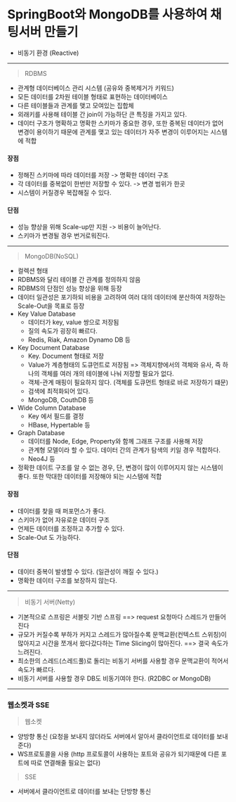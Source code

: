 # SpringBoot와 MongoDB를 사용하여 채팅서버 만들기

* 비동기 환경 (Reactive)

<hr>

> RDBMS
* 관계형 데이터베이스 관리 시스템 (공유와 중복제거가 키워드)
* 모든 데이터를 2차원 테이블 형태로 표현하는 데이터베이스
* 다른 테이블들과 관계를 맺고 모여있는 집합체
* 외래키를 사용해 테이블 간 join이 가능하단 큰 특징을 가지고 있다.
* 데이터 구조가 명확하고 명확한 스키마가 중요한 경우, 
  또한 중복된 데이터가 없어 변경이 용이하기 때문에 
  관계를 맺고 있는 데이터가 자주 변경이 이루어지는 시스템에 적합
#### 장점
* 정해진 스키마에 따라 데이터를 저장 -> 명확한 데이터 구조
* 각 데이터를 중복없이 한번만 저장할 수 있다. -> 변경 범위가 한곳
* 시스템이 커질경우 복잡해질 수 있다.
#### 단점
* 성능 향상을 위해 Scale-up만 지원 -> 비용이 늘어난다.
* 스키마가 변경될 경우 번거로워진다.

<hr>

> MongoDB(NoSQL)
* 컬렉션 형태
* RDBMS와 달리 테이블 간 관계를 정의하지 않음
* RDBMS의 단점인 성능 향상을 위해 등장
* 데이터 일관성은 포기하되 비용을 고려하여 여러 대의 데이터에 분산하여 저장하는 Scale-Out을 목표로 등장
* Key Value Database 
    - 데이터가 key, value 쌍으로 저장됨
    - 질의 속도가 굉장히 빠르다.
    - Redis, Riak, Amazon Dynamo DB 등
* Key Document Database 
    - Key. Document 형태로 저장
    - Value가 계층형태의 도큐먼트로 저장됨 => 객체지향에서의 객체와 유사, 
      즉 하나의 객체를 여러 개의 테이블에 나눠 저장할 필요가 없다.
    - 객체-관계 매핑이 필요하지 않다. (객체를 도큐먼트 형태로 바로 저장하기 떄문)
    - 검색에 최적화되어 있다.
    - MongoDB, CouthDB 등
* Wide Column Database
    - Key 에서 필드를 결정
    - HBase, Hypertable 등
* Graph Database 
    - 데이터를 Node, Edge, Property와 함께 그래프 구조를 사용해 저장
    - 관계형 모델이라 할 수 있다. 데이터 간의 관계가 탐색의 키일 경우 적합하다.
    - Neo4J 등
* 정확한 데이트 구조를 알 수 없는 경우, 단, 변경이 많이 이루어지지 않는 시스템이 좋다.
  또한 막대한 데이터를 저장해야 되는 시스템에 적합
#### 장점
* 데이터를 찾을 때 퍼포먼스가 좋다.
* 스키마가 없어 자유로운 데이터 구조
* 언제든 데이터를 조정하고 추가할 수 있다.
* Scale-Out 도 가능하다.

#### 단점
* 데이터 중복이 발생할 수 있다. (일관성이 깨질 수 있다.)
* 명확한 데이터 구조를 보장하지 않는다.

<hr>

> 비동기 서버(Netty)
* 기본적으로 스프링은 서블릿 기반 스프링 ==> request 요청마다 스레드가 만들어진다
* 규모가 커질수록 부하가 커지고 스레드가 많아질수록 문맥교환(컨텍스트 스위칭)이 많아지고 
  시간을 쪼개서 왔다갔다하는 Time Slicing이 많아진다. ==> 결국 속도가 느려진다.
* 최소한의 스레드(스레드풀)로 돌리는 비동기 서버를 사용할 경우 문맥교환이 적어서 속도가 빠르다.
* 비동기 서버를 사용할 경우 DB도 비동기여야 한다. (R2DBC or MongoDB)

<hr>

### 웹소켓과 SSE
> 웹소켓
* 양방향 통신 (요청을 보내지 않더라도 서버에서 알아서 클라이언트로 데이터를 보내준다)
* WS프로토콜을 사용 (http 프로토콜이 사용하는 포트와 공유가 되기때문에 다른 포트에 따로 연결해줄 필요는 없다)

> SSE
* 서버에서 클라이언트로 데이터를 보내는 단방향 통신
